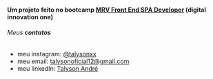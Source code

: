 #### Um projeto feito no bootcamp [MRV Front End SPA Developer](https://web.digitalinnovation.one/track/mrv-front-end-spa-developer) (digital innovation one)

###### Meus **contatos**

  * meu instagram: [@talysonxx](https://instagram.com/talysonxx)
  * meu email: talysonoficial12@gmail.com
  * meu linkedIn:  [Talyson André](https://www.linkedin.com/in/talyson-andre-101897170/)

